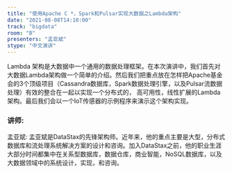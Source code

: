 ```yaml
---
title: "使用Apache C *，Spark和Pulsar实现大数据之Lambda架构"
date: "2021-08-08T14:10:00" 
track: "bigdata"
room: "B"
presenters: "孟亚斌"
stype: "中文演讲"
---
```

Lambda 架构是大数据中一个通用的数据处理框架。在本次演讲中，我们首先对大数据Lambda架构做一个简单的介绍。然后我们把重点放在怎样把Apache基金会的3个顶级项目（Cassandra数据库，Spark数据处理引擎，以及Pulsar流数据处理）有效的整合在一起以实现一个分布式的， 高可用性，线性扩展的Lambda架构。最后我们会以一个IoT传感器的示例程序来演示这个架构实现。
 ### 讲师: 
 孟亚斌: 孟亚斌是DataStax的先锋架构师。近年来，他的重点主要是大型，分布式数据库和流处理系统解决方案的设计和咨询。加入DataStax之前，他的职业生涯大部分时间都集中在关系型数据库，数据仓库，商业智能，NoSQL数据库，以及大数据领域中的系统设计，实现，和咨询。